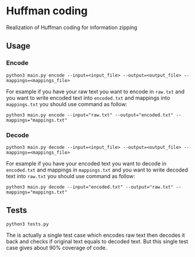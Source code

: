 # Huffman coding
Realization of Huffman coding for information zipping

## Usage
### Encode
    python3 main.py encode --input=<input_file> --output=<output_file> --mappings=<mappings_file>

For example if you have your raw text you want to encode in `raw.txt` and you want to write encoded text into `encoded.txt` and mappings into `mappings.txt` you should use command as follow:

    python3 main.py encode --input="raw.txt" --output="encoded.txt" --mappings="mappings.txt"

### Decode
    python3 main.py decode --input=<input_file> --output=<output_file> --mappings=<mappings_file>

For example if you have your encoded text you want to decode in `encoded.txt` and mappings in `mappings.txt` and you want to write decoded text into `raw.txt` you should use command as follow:

    python3 main.py decode --input="encoded.txt" --output="raw.txt" --mappings="mappings.txt"

## Tests
    python3 tests.py

The is actually a single test case which encodes raw text then decodes it back and checks if original text equals to decoded text. But this single test case gives about 90% coverage of code.
